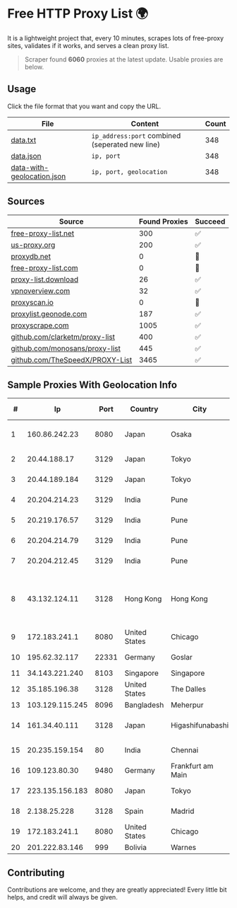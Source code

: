 
# Free HTTP Proxy List 🌍

It is a lightweight project that, every 10 minutes, scrapes lots of free-proxy sites, validates if it works, and serves a clean proxy list.


> Scraper found **6060** proxies at the latest update. Usable proxies are below.

## Usage

Click the file format that you want and copy the URL.


|File|Content|Count|
|----|-------|-----|
|[data.txt](https://raw.githubusercontent.com/themiralay/Proxy-List-World/master/data.txt)|`ip_address:port` combined (seperated new line)|348|
|[data.json](https://raw.githubusercontent.com/themiralay/Proxy-List-World/master/data.json)|`ip, port`|348|
|[data-with-geolocation.json](https://raw.githubusercontent.com/themiralay/Proxy-List-World/master/data-with-geolocation.json)|`ip, port, geolocation`|348|

## Sources

|Source|Found Proxies|Succeed|
|------|-------------|-------|
|[free-proxy-list.net](https://free-proxy-list.net)|300|✅|
|[us-proxy.org](https://www.us-proxy.org)|200|✅|
|[proxydb.net](http://proxydb.net)|0|🚫|
|[free-proxy-list.com](https://free-proxy-list.com/?page=&port=&type%5B%5D=http&type%5B%5D=https&up_time=0&search=Search)|0|🚫|
|[proxy-list.download](https://www.proxy-list.download/HTTP)|26|✅|
|[vpnoverview.com](https://vpnoverview.com/privacy/anonymous-browsing/free-proxy-servers)|32|✅|
|[proxyscan.io](https://www.proxyscan.io)|0|🚫|
|[proxylist.geonode.com](https://proxylist.geonode.com/api/proxy-list?limit=300&page=1&sort_by=lastChecked&sort_type=desc&protocols=http,https)|187|✅|
|[proxyscrape.com](https://api.proxyscrape.com/v2/?request=displayproxies&protocol=http&timeout=10000&country=all&ssl=all&anonymity=all)|1005|✅|
|[github.com/clarketm/proxy-list](https://raw.githubusercontent.com/clarketm/proxy-list/master/proxy-list-raw.txt)|400|✅|
|[github.com/monosans/proxy-list](https://raw.githubusercontent.com/monosans/proxy-list/main/proxies/http.txt)|445|✅|
|[github.com/TheSpeedX/PROXY-List](https://raw.githubusercontent.com/TheSpeedX/PROXY-List/master/http.txt)|3465|✅|


## Sample Proxies With Geolocation Info

|#|Ip|Port|Country|City|Internet Service Provider|
|-|--|----|-------|----|-------------------------|
|1|160.86.242.23|8080|Japan|Osaka|Sony Network Communications Inc|
|2|20.44.188.17|3129|Japan|Tokyo|Microsoft Corporation|
|3|20.44.189.184|3129|Japan|Tokyo|Microsoft Corporation|
|4|20.204.214.23|3129|India|Pune|Microsoft Corporation|
|5|20.219.176.57|3129|India|Pune|Microsoft Corporation|
|6|20.204.214.79|3129|India|Pune|Microsoft Corporation|
|7|20.204.212.45|3129|India|Pune|Microsoft Corporation|
|8|43.132.124.11|3128|Hong Kong|Hong Kong|Shenzhen Tencent Computer Systems Company Limited|
|9|172.183.241.1|8080|United States|Chicago|Microsoft|
|10|195.62.32.117|22331|Germany|Goslar|PIO-Hosting GmbH|
|11|34.143.221.240|8103|Singapore|Singapore|Google LLC|
|12|35.185.196.38|3128|United States|The Dalles|Google LLC|
|13|103.129.115.245|8096|Bangladesh|Meherpur|Earth Tel|
|14|161.34.40.111|3128|Japan|Higashifunabashi|NTT PC Communications, Inc.|
|15|20.235.159.154|80|India|Chennai|Microsoft Corporation|
|16|109.123.80.30|9480|Germany|Frankfurt am Main|UK2.NET|
|17|223.135.156.183|8080|Japan|Tokyo|So-net Corporation|
|18|2.138.25.228|3128|Spain|Madrid|RIMA (Red IP Multi Acceso)|
|19|172.183.241.1|8080|United States|Chicago|Microsoft|
|20|201.222.83.146|999|Bolivia|Warnes|Cotas Ltda.|



## Contributing

Contributions are welcome, and they are greatly appreciated! Every
little bit helps, and credit will always be given.

